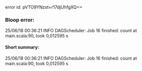 error id: pVTO9YNzst+r17djUhfgXQ==
### Bloop error:

25/06/18 00:36:21 INFO DAGScheduler: Job 16 finished: count at main.scala:90, took 0,012595 s
#### Short summary: 

25/06/18 00:36:21 INFO DAGScheduler: Job 16 finished: count at main.scala:90, took 0,012595 s
